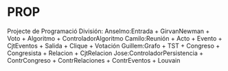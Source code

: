 # PROP
Projecte de Programació
División:
Anselmo:Entrada + GirvanNewman + Voto + Algoritmo + ControladorAlgoritmo
Camilo:Reunión + Acto + Evento + CjtEventos + Salida + Clique + Votación
Guillem:Grafo + TST + Congreso + Congresista + Relacion + CjtRelacion
Jose:ControladorPersistencia + ContrCongreso + ContrRelaciones + ContrEventos + Louvain


